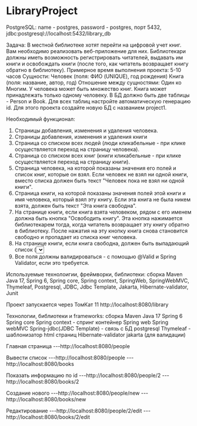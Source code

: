 # LibraryProject
PostgreSQL:
name - postgres,
password - postgres,
порт 5432,
jdbc:postgresql://localhost:5432/library_db


Задача:
В местной библиотеке хотят перейти на цифровой учет книг. Вам
необходимо реализовать веб-приложение для них. Библиотекари
должны иметь возможность регистрировать читателей, выдавать им
книги и освобождать книги (после того, как читатель возвращает
книгу обратно в библиотеку).
Примерное время выполнения проекта: 5-10 часов
Сущности:
Человек (поля: ФИО (UNIQUE), год рождения)
Книга (поля: название, автор, год)
Отношение между сущностями: Один ко Многим.
У человека может быть множество книг. Книга может принадлежать
только одному человеку.
В БД должно быть две таблицы - Person и Book. Для всех таблиц
настройте автоматическую генерацию id.
Для этого проекта создайте новую БД с названием project1.

Необходимый функционал:
1) Страницы добавления, изменения и удаления человека.
2) Страницы добавления, изменения и удаления книги
3) Страница со списком всех людей (люди кликабельные - при клике осуществляется
переход на страницу человека).
4) Страница со списком всех книг (книги кликабельные - при клике осуществляется
переход на страницу книги).
5) Страница человека, на которой показаны значения его полей и список книг, которые он
взял. Если человек не взял ни одной книги, вместо списка должен быть текст "Человек
пока не взял ни одной книги".
6) Страница книги, на которой показаны значения полей этой книги и имя человека,
который взял эту книгу. Если эта книга не была никем взята, должен быть текст "Эта
книга свободна".
7) На странице книги, если книга взята человеком, рядом с его именем должна быть кнопка
"Освободить книгу". Эта кнопка нажимается библиотекарем тогда, когда читатель
возвращает эту книгу обратно в библиотеку. После нажатия на эту кнопку книга снова
становится свободно и пропадает из списка книг человека.
8) На странице книги, если книга свободна, должен быть выпадающий список (<select>)
со всеми людьми и кнопка "Назначить книгу". Эта кнопка нажимается библиотекарем
тогда, когда читатель хочет забрать эту книгу домой. После нажатия на эту кнопку, книга
должна начать принадлежать выбранному человеку и должна появится в его списке
книг.
9) Все поля должны валидироваться - с помощью @Valid и Spring Validator, если это
требуется.


 Используемые технолоигии, фреймворки, библиотеки:
сборка Maven Java 17, Spring 6, Spring core, Spring context, SpringWeb, SpringWebMVC, Thymeleaf, Postgresql, JDBC, Jdbc Template, Jakarta, Hibernate-validator, Junit

Проект запускается через ТомКат 11 http://localhost:8080/library

Технологии, библиотеки и frameworks: сборка Maven Java 17 Spring 6 Spring core Spring context - спринг контейнер Spring web Spring webMVC Spring-jdbc(JDBC Template) - связь с БД postgresql Thymeleaf - шаблонизатор html страниц Hibernate-validator jakarta (для валидации)

Главная страница
---http://localhost:8080/people

Вывести список
---http://localhost:8080/people
---http://localhost:8080/books

Показать информацию по id
---http://localhost:8080/people/2
---http://localhost:8080/books/2

Создание нового
---http://localhost:8080/people/new
---http://localhost:8080/books/new

Редактирование
---http://localhost:8080/people/2/edit
---http://localhost:8080/books/2/edit